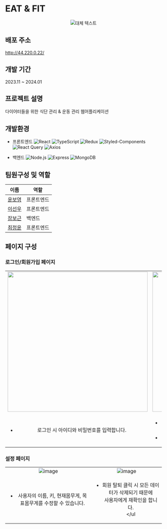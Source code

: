 # EAT & FIT
<div align="center">
    <img src="https://github.com/elice-cookcook/eatnfit/assets/33516975/b12408f9-691b-4703-819b-14e6bcd0da27" alt="대체 텍스트">
</div>

## 배포 주소
http://44.220.0.22/

## 개발 기간
2023.11 ~ 2024.01 

## 프로젝트 설명 
다이어터들을 위한 식단 관리 & 운동 관리 웹어플리케이션 

## 개발환경
- 프론트엔드 ![React](https://img.shields.io/badge/-React-61DAFB?style=flat-square&logo=React&logoColor=white)
![TypeScript](https://img.shields.io/badge/-TypeScript-3178C6?style=flat-square&logo=TypeScript&logoColor=white)
![Redux](https://img.shields.io/badge/-Redux-764ABC?style=flat-square&logo=Redux&logoColor=white)
![Styled-Components](https://img.shields.io/badge/-Styled_Components-DB7093?style=flat-square&logo=styled-components&logoColor=white)
![React Query](https://img.shields.io/badge/-React_Query-ff4154?style=flat-square&logo=React-Query&logoColor=white)
![Axios](https://img.shields.io/badge/-Axios-671ddf?style=flat-square&logo=axios&logoColor=white)

- 백엔드 
![Node.js](https://img.shields.io/badge/-Node.js-339933?style=flat-square&logo=node.js&logoColor=white)
![Express](https://img.shields.io/badge/-Express-000000?style=flat-square&logo=Express&logoColor=white)
![MongoDB](https://img.shields.io/badge/-MongoDB-47A248?style=flat-square&logo=MongoDB&logoColor=white)


## 팀원구성 및 역할
| 이름   | 역할     |
|------------------------|----------|
| [윤보영](https://github.com/BoyoungYun)  | 프론트엔드|
| [이선우](https://github.com/Susan-Lee-01) | 프론트엔드  |
|[장보근](https://github.com/bogeunjang)| 백엔드  |
| [최정윤](https://github.com/cjy00n)| 프론트엔드       |

## 페이지 구성
### 로그인/회원가입 페이지

| | |
|:--:|:--:|
| <img width="450" src="https://github.com/elice-cookcook/eatnfit/assets/33516975/252eb6ec-da09-4f47-9303-920929476667"/> | <img width="450" src="https://github.com/elice-cookcook/eatnfit/assets/33516975/5f75c9f8-2111-452f-aab4-01854cabd35d"/> |
|<ul><li>로그인 시 아이디와 비밀번호를 입력합니다.</li></ul>| <ul><li>회원가입 시 이름, 아이디(이메일), 비밀번호, 비밀번호 확인,<br/> 신장(키), 체중(몸무게), 목표 체중(몸무게)를 입력받습니다.</li><li>사용자가 입력할 떄마다 입력값의 유효 여부를 체크합니다.</li></ul>|

### 설정 페이지
| | |
|:--:|:--:|
| ![image](https://github.com/elice-cookcook/eatnfit/assets/33516975/a20251fc-27cb-485d-b1a1-7da466e09274)| ![image](https://github.com/elice-cookcook/eatnfit/assets/33516975/f7cd15f1-a6ee-4503-88b6-6c4dc6cfd83e)|
|<ul><li>사용자의 이름, 키, 현재몸무게, 목표몸무게를 수정할 수 있습니다.</li></ul>| <ul><li>회원 탈퇴 클릭 시 모든 데이터가 삭제되기 때문에<br/> 사용자에게 재확인을 합니다.</li></ul |


